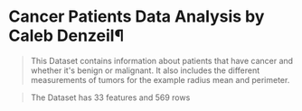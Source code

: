 # Cancer Patients Data Analysis by Caleb Denzeil¶

> This Dataset contains information about patients that have cancer and whether it's benign or malignant. It also includes the different measurements of tumors for the example radius mean and perimeter.

> The Dataset has 33 features and 569 rows
